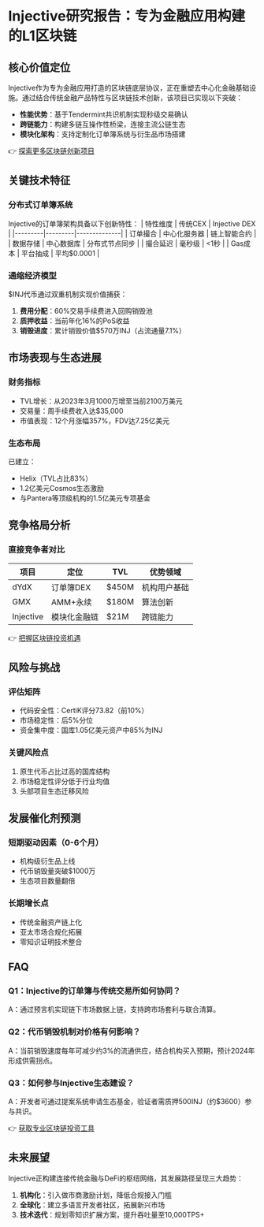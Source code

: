 # Injective研究报告：专为金融应用构建的L1区块链

## 核心价值定位
Injective作为专为金融应用打造的区块链底层协议，正在重塑去中心化金融基础设施。通过结合传统金融产品特性与区块链技术创新，该项目已实现以下突破：
- **性能优势**：基于Tendermint共识机制实现秒级交易确认
- **跨链能力**：构建多链互操作性桥梁，连接主流公链生态
- **模块化架构**：支持定制化订单簿系统与衍生品市场搭建

👉 [探索更多区块链创新项目](https://bit.ly/okx_welcome)

## 关键技术特征
### 分布式订单簿系统
Injective的订单簿架构具备以下创新特性：
| 特性维度 | 传统CEX | Injective DEX |
|---------|---------|--------------|
| 订单撮合 | 中心化服务器 | 链上智能合约 |
| 数据存储 | 中心数据库 | 分布式节点同步 |
| 撮合延迟 | 毫秒级 | <1秒 |
| Gas成本 | 平台抽成 | 平均$0.0001 |

### 通缩经济模型
$INJ代币通过双重机制实现价值捕获：
1. **费用分配**：60%交易手续费进入回购销毁池
2. **质押收益**：当前年化16%的PoS收益
3. **销毁进度**：累计销毁价值$570万INJ（占流通量7.1%）

## 市场表现与生态进展
### 财务指标
- TVL增长：从2023年3月1000万增至当前2100万美元
- 交易量：周手续费收入达$35,000
- 市值表现：12个月涨幅357%，FDV达7.25亿美元

### 生态布局
已建立：
- Helix（TVL占比83%）
- 1.2亿美元Cosmos生态激励
- 与Pantera等顶级机构的1.5亿美元专项基金

## 竞争格局分析
### 直接竞争者对比
| 项目 | 定位 | TVL | 优势领域 |
|------|------|-----|---------|
| dYdX | 订单簿DEX | $450M | 机构用户基础 |
| GMX | AMM+永续 | $180M | 算法创新 |
| Injective | 模块化金融链 | $21M | 跨链能力 |

👉 [把握区块链投资机遇](https://bit.ly/okx_welcome)

## 风险与挑战
### 评估矩阵
- 代码安全性：CertiK评分73.82（前10%）
- 市场稳定性：后5%分位
- 资金集中度：国库1.05亿美元资产中85%为INJ

### 关键风险点
1. 原生代币占比过高的国库结构
2. 市场稳定性评分低于行业均值
3. 头部项目生态迁移风险

## 发展催化剂预测
### 短期驱动因素（0-6个月）
- 机构级衍生品上线
- 代币销毁量突破$1000万
- 生态项目数量翻倍

### 长期增长点
- 传统金融资产链上化
- 亚太市场合规化拓展
- 零知识证明技术整合

## FAQ
### Q1：Injective的订单簿与传统交易所如何协同？
A：通过预言机实现链下市场数据上链，支持跨市场套利与联合清算。

### Q2：代币销毁机制对价格有何影响？
A：当前销毁速度每年可减少约3%的流通供应，结合机构买入预期，预计2024年形成供需拐点。

### Q3：如何参与Injective生态建设？
A：开发者可通过提案系统申请生态基金，验证者需质押500INJ（约$3600）参与共识。

👉 [获取专业区块链投资工具](https://bit.ly/okx_welcome)

## 未来展望
Injective正构建连接传统金融与DeFi的枢纽网络，其发展路径呈现三大趋势：
1. **机构化**：引入做市商激励计划，降低合规接入门槛
2. **全球化**：建立多语言开发者社区，拓展新兴市场
3. **技术迭代**：规划零知识扩展方案，提升吞吐量至10,000TPS+
